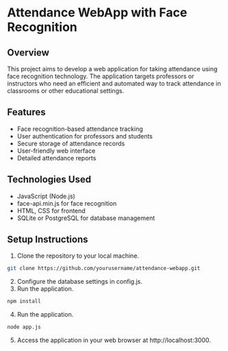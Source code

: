 # Attendance WebApp with Face Recognition

## Overview
This project aims to develop a web application for taking attendance using face recognition technology. The application targets professors or instructors who need an efficient and automated way to track attendance in classrooms or other educational settings.

## Features
- Face recognition-based attendance tracking
- User authentication for professors and students
- Secure storage of attendance records
- User-friendly web interface
- Detailed attendance reports

## Technologies Used
- JavaScript (Node.js)
- face-api.min.js for face recognition
- HTML, CSS for frontend
- SQLite or PostgreSQL for database management

## Setup Instructions
1. Clone the repository to your local machine.
```bash
git clone https://github.com/yourusername/attendance-webapp.git
```
2. Configure the database settings in config.js.
3. Run the application.
```bash
npm install
```
4. Run the application.
```bash
node app.js
```
5. Access the application in your web browser at http://localhost:3000.
